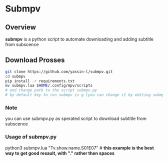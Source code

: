 # Submpv



## Overview 

**submpv** is a python script to automate downloading and adding subtitle from subscence

## Download Prosses

```bash
git clone https://github.com/yassin-l/submpv.git
cd submpv
pip install -r requirements.txt
mv submpv.lua $HOME/.config/mpv/scripts
# and change path to the script submpv.py
# by default key to run submpv is g (you can change it by editing submpv.lua)
```

### Note

you can use submpv.py as sperated script to download subtitle from subscence

### Usage of submpv.py

python3  submpv.lua "Tv.show.name.S01E07" # **this example is the best way to get good resault, with "." rather then spaces**